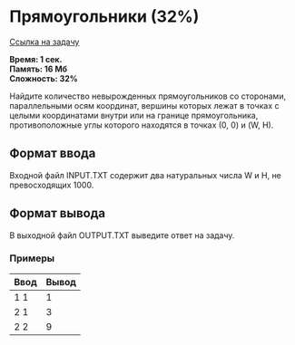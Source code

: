 <h1 class="title">Прямоугольники (32%)</h1>
<p><a href="https://acmp.ru/index.asp?main=task&id_task=282" target="_blank">Ссылка на задачу</a></p>
<p><b>Время: 1 сек.<br>Память: 16 Мб<br>Сложность: 32%</b></p>
<p>Найдите количество невырожденных прямоугольников со сторонами, параллельными осям координат, вершины которых лежат в точках с целыми координатами внутри или на границе прямоугольника, противоположные углы которого находятся в точках (0, 0) и (W, Н).
</p>
<h2>Формат ввода</h2>
<p class=text>
Входной файл INPUT.TXT содержит два натуральных числа W и Н, не превосходящих 1000.
</p>
<h2>Формат вывода</h2>
<p class=text>
В выходной файл OUTPUT.TXT выведите ответ на задачу.
</p>
<h3>Примеры</h3>
<table class="sample-tests">
  <thead>
     <tr>
        <th>Ввод</th>
        <th>Вывод</th>
     </tr>
  </thead>
  <tbody>
     <tr>
        <td>1 1</td>
        <td>1</td>
     </tr>
     <tr>
         <td>2 1</td>
         <td>3</td>
      </tr>
      <tr>
          <td>2 2</td>
          <td>9</td>
       </tr>
  </tbody>
</table>